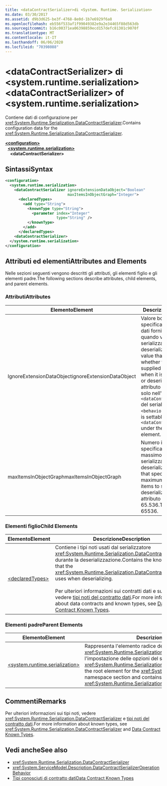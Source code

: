 ```yaml
---
title: <dataContractSerializer>di <System. Runtime. Serialization>
ms.date: 03/30/2017
ms.assetid: d9b3d625-be3f-4768-8e0d-1b7e6929f6a8
ms.openlocfilehash: eb556f533af1f99049382e9a2e34465f88d563db
ms.sourcegitcommit: b16c00371ea06398859ecd157defc81301c9070f
ms.translationtype: MT
ms.contentlocale: it-IT
ms.lasthandoff: 06/06/2020
ms.locfileid: "70398088"
---
```

# <a name="datacontractserializer-of-systemruntimeserialization"></a><span data-ttu-id="77df8-102">\<dataContractSerializer> di \<system.runtime.serialization></span><span class="sxs-lookup"><span data-stu-id="77df8-102">\<dataContractSerializer> of \<system.runtime.serialization></span></span>
<span data-ttu-id="77df8-103">Contiene dati di configurazione per <xref:System.Runtime.Serialization.DataContractSerializer>.</span><span class="sxs-lookup"><span data-stu-id="77df8-103">Contains configuration data for the <xref:System.Runtime.Serialization.DataContractSerializer>.</span></span>  
  
[**\<configuration>**](../configuration-element.md)\
&nbsp;&nbsp;[**\<system.runtime.serialization>**](system-runtime-serialization.md)\
&nbsp;&nbsp;&nbsp;&nbsp;**\<dataContractSerializer>**  
  
## <a name="syntax"></a><span data-ttu-id="77df8-104">Sintassi</span><span class="sxs-lookup"><span data-stu-id="77df8-104">Syntax</span></span>  
  
```xml  
<configuration>
  <system.runtime.serialization>
    <dataContractSerializer ignoreExtensionDataObject="Boolean"
                            maxItemsInObjectGraph="Integer">
      <declaredTypes>
        <add type="String">
          <knownType type="String">
            <parameter index="Integer"
                       type="String" />
          </knownType>
        </add>
      </declaredTypes>
    <dataContractSerializer>
  </system.runtime.serialization>
</configuration>
```  
  
## <a name="attributes-and-elements"></a><span data-ttu-id="77df8-105">Attributi ed elementi</span><span class="sxs-lookup"><span data-stu-id="77df8-105">Attributes and Elements</span></span>  
 <span data-ttu-id="77df8-106">Nelle sezioni seguenti vengono descritti gli attributi, gli elementi figlio e gli elementi padre.</span><span class="sxs-lookup"><span data-stu-id="77df8-106">The following sections describe attributes, child elements, and parent elements.</span></span>  
  
### <a name="attributes"></a><span data-ttu-id="77df8-107">Attributi</span><span class="sxs-lookup"><span data-stu-id="77df8-107">Attributes</span></span>  
  
|<span data-ttu-id="77df8-108">Elemento</span><span class="sxs-lookup"><span data-stu-id="77df8-108">Element</span></span>|<span data-ttu-id="77df8-109">Descrizione</span><span class="sxs-lookup"><span data-stu-id="77df8-109">Description</span></span>|  
|-------------|-----------------|  
|<span data-ttu-id="77df8-110">IgnoreExtensionDataObject</span><span class="sxs-lookup"><span data-stu-id="77df8-110">ignoreExtensionDataObject</span></span>|<span data-ttu-id="77df8-111">Valore booleano che specifica se ignorare i dati forniti dall'endpoint quando vengono serializzati o deserializzati.</span><span class="sxs-lookup"><span data-stu-id="77df8-111">A Boolean value that specifies whether to ignore data supplied by the endpoint when it is being serialized or deserialized.</span></span> <span data-ttu-id="77df8-112">Questo attributo è impostabile solo nell'elemento `<dataContractSerializer>` del serializzatore `<behavior>`.</span><span class="sxs-lookup"><span data-stu-id="77df8-112">This attribute is settable only on the `<dataContractSerializer>` under the `<behavior>` element.</span></span>|  
|<span data-ttu-id="77df8-113">maxItemsInObjectGraph</span><span class="sxs-lookup"><span data-stu-id="77df8-113">maxItemsInObjectGraph</span></span>|<span data-ttu-id="77df8-114">Numero intero che specifica il numero massimo di elementi da serializzare o deserializzare.</span><span class="sxs-lookup"><span data-stu-id="77df8-114">An integer that specifies the maximum number of items to serialize or deserialize.</span></span> <span data-ttu-id="77df8-115">Questo attributo è pari a 65.536.</span><span class="sxs-lookup"><span data-stu-id="77df8-115">This attribute is 65536.</span></span>|  
  
### <a name="child-elements"></a><span data-ttu-id="77df8-116">Elementi figlio</span><span class="sxs-lookup"><span data-stu-id="77df8-116">Child Elements</span></span>  
  
|<span data-ttu-id="77df8-117">Elemento</span><span class="sxs-lookup"><span data-stu-id="77df8-117">Element</span></span>|<span data-ttu-id="77df8-118">Descrizione</span><span class="sxs-lookup"><span data-stu-id="77df8-118">Description</span></span>|  
|-------------|-----------------|  
|[\<declaredTypes>](declaredtypes.md)|<span data-ttu-id="77df8-119">Contiene i tipi noti usati dal serializzatore <xref:System.Runtime.Serialization.DataContractSerializer> durante la deserializzazione.</span><span class="sxs-lookup"><span data-stu-id="77df8-119">Contains the known types that the <xref:System.Runtime.Serialization.DataContractSerializer> uses when deserializing.</span></span><br /><br /> <span data-ttu-id="77df8-120">Per ulteriori informazioni sui contratti dati e sui tipi noti, vedere [tipi noti del contratto dati](../../../wcf/feature-details/data-contract-known-types.md).</span><span class="sxs-lookup"><span data-stu-id="77df8-120">For more information about data contracts and known types, see [Data Contract Known Types](../../../wcf/feature-details/data-contract-known-types.md).</span></span>|  
  
### <a name="parent-elements"></a><span data-ttu-id="77df8-121">Elementi padre</span><span class="sxs-lookup"><span data-stu-id="77df8-121">Parent Elements</span></span>  
  
|<span data-ttu-id="77df8-122">Elemento</span><span class="sxs-lookup"><span data-stu-id="77df8-122">Element</span></span>|<span data-ttu-id="77df8-123">Descrizione</span><span class="sxs-lookup"><span data-stu-id="77df8-123">Description</span></span>|  
|-------------|-----------------|  
|[\<system.runtime.serialization>](system-runtime-serialization.md)|<span data-ttu-id="77df8-124">Rappresenta l'elemento radice della sezione dello spazio dei nomi <xref:System.Runtime.Serialization> e contiene elementi per l'impostazione delle opzioni del serializzatore <xref:System.Runtime.Serialization.DataContractSerializer>.</span><span class="sxs-lookup"><span data-stu-id="77df8-124">Represents the root element for the <xref:System.Runtime.Serialization> namespace section and contains elements for setting options of the <xref:System.Runtime.Serialization.DataContractSerializer>.</span></span>|  
  
## <a name="remarks"></a><span data-ttu-id="77df8-125">Commenti</span><span class="sxs-lookup"><span data-stu-id="77df8-125">Remarks</span></span>  
 <span data-ttu-id="77df8-126">Per ulteriori informazioni sui tipi noti, vedere <xref:System.Runtime.Serialization.DataContractSerializer> e [tipi noti del contratto dati](../../../wcf/feature-details/data-contract-known-types.md).</span><span class="sxs-lookup"><span data-stu-id="77df8-126">For more information about known types, see <xref:System.Runtime.Serialization.DataContractSerializer> and [Data Contract Known Types](../../../wcf/feature-details/data-contract-known-types.md).</span></span>  
  
## <a name="see-also"></a><span data-ttu-id="77df8-127">Vedi anche</span><span class="sxs-lookup"><span data-stu-id="77df8-127">See also</span></span>

- <xref:System.Runtime.Serialization.DataContractSerializer>
- <xref:System.ServiceModel.Description.DataContractSerializerOperationBehavior>
- [<span data-ttu-id="77df8-128">Tipi conosciuti di contratto dati</span><span class="sxs-lookup"><span data-stu-id="77df8-128">Data Contract Known Types</span></span>](../../../wcf/feature-details/data-contract-known-types.md)
